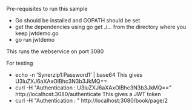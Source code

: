 Pre-requisites to run this sample
- Go should be installed and GOPATH should be set
- get the dependencies using go get ./... from the directory where you keep jwtdemo.go
- go run jwtdemo

This runs the webservice on port 3080

For testing
- echo -n 'Synerzip1:Password1' | base64
  This gives U3luZXJ6aXAxOlBhc3N3b3JkMQ==
- curl -H "Authentication : U3luZXJ6aXAxOlBhc3N3b3JkMQ==" http://localhost:3080/authenticate
  This gives a JWT token
- curl -H "Authentication : <JWT token>" http://localhost:3080/book/page/2